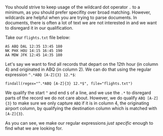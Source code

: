 
You should strive to keep usage of the wildcard dot operator `.` to a minimum, as you should prefer specifity over broad matching. However, wildcards are helpful when you are trying to parse documents. In documents, there is often a lot of text we are not interested in and we want to disregard it in our qualification.

Take our `flights.txt` file below: 


```
AS ABQ DAL 12:35 13:45 180
NK PHX HOU 14:15 16:45 190
AA MDW JFK 12:45 14:35 180
```

Let's say we want to find all records that depart on the 12th hour (in column 4) and originated in ABQ (in column 2). We can do that using the regular expression `^.*ABQ [A-Z]{3} 12.*$`: 

`findall(regex="^.*ABQ [A-Z]{3} 12.*$", file="flights.txt")`

We qualify the start `^` and end `$` of a line, and we use the `.*` to disregard parts of the record we do not care about. However, we do qualify `ABQ [A-Z]{3}` to make sure we only capture `ABQ` if it is in column 4, the originating airport column, by qualifying the destination column which is matched with `[A-Z]{3}`. 

As you can see, we make our regular expressions *just specific* enough to find what we are looking for. 